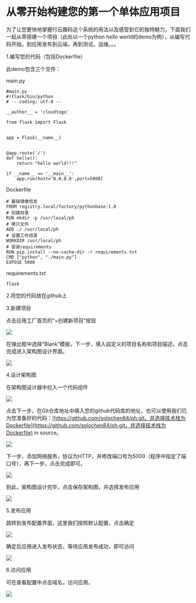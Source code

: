 # 从零开始构建您的第一个单体应用项目

为了让您更快地掌握行云趣码这个系统的用法以及感受到它的独特魅力，下面我们一起从零搭建一个项目（此处以一个python hello world的demo为例），从编写代码开始，到应用发布到云端，再到测试，运维。。。

1.编写您的代码（包括Dockerfile）

此demo包含三个文件：

main.py

```
#main.py
#!flask/bin/python
# -- coding: utf-8 --

__author__ = 'cloudtogo'

from flask import Flask


app = Flask(__name__)


@app.route('/')
def hello():
    return "hello world!!!"

if __name__ == '__main__':
    app.run(host='0.0.0.0',port=5000)
```

Dockerfile

```
# 基础镜像信息
FROM registry.local/factory/pythonbase:1.0
# 创建目录
RUN mkdir -p /usr/local/ph
# 拷贝文件
ADD ./ /usr/local/ph
# 设置工作目录
WORKDIR /usr/local/ph
# 安装requirements
RUN pip install --no-cache-dir -r requirements.txt
CMD ["python", "./main.py"]
EXPOSE 5000
```

requirements.txt

```
flask
```

2.将您的代码放在github上

3.新建项目

点击应用工厂首页的“+创建新项目”按钮

![](/assets/import37.png)

在弹出框中选择“Blank”模板，下一步，填入自定义的项目名称和项目描述，点击完成进入架构图设计界面。

![](/assets/import38.png)



4.设计架构图

在架构图设计器中拉入一个代码组件

![](/assets/import30.png)

点击下一步，在Git仓库地址中填入您的github代码库的地址，也可以使用我们已为您准备好的代码：[https://github.com/solochen84/ph.git，并选择技术栈为Dockerfile](https://github.com/solochen84/ph.git，并选择技术栈为Dockerfile) in source。

![](/assets/import31.png)

下一步，添加网络服务，协议为HTTP，并修改端口号为5000（程序中指定了端口号），再下一步，点击完成即可。

![](/assets/import33.png)

到此，架构图设计完毕，点击保存架构图，并选择发布应用

![](/assets/import32.png)

5.发布应用

跳转到发布配置界面，这里我们按照默认配置，点击确定

![](/assets/import34.png)

确定后应用进入发布状态，等待应用发布成功，即可访问

![](/assets/import35.png)

6.访问应用

可在查看配置中点击域名，访问应用。

![](/assets/import36.png)

